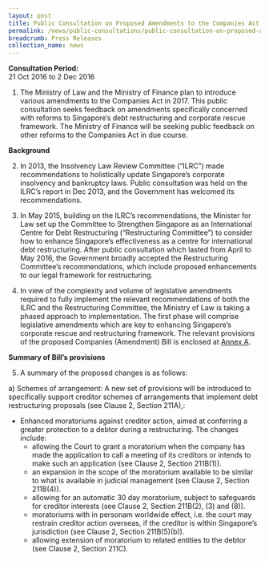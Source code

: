 ```yaml
---
layout: post
title: Public Consultation on Proposed Amendments to the Companies Act to Strengthen Singapore as an International Centre for Debt Restructuring
permalink: /news/public-consultations/public-consultation-on-proposed-amendments-to-the-companies-act-
breadcrumb: Press Releases
collection_name: news
---
```


**Consultation Period:**  
21 Oct 2016 to 2 Dec 2016

1. The Ministry of Law and the Ministry of Finance plan to introduce various amendments to the Companies Act in 2017. This public consultation seeks feedback on amendments specifically concerned with reforms to Singapore’s debt restructuring and corporate rescue framework. The Ministry of Finance will be seeking public feedback on other reforms to the Companies Act in due course.


**Background**


2. In 2013, the Insolvency Law Review Committee (“ILRC”) made recommendations to holistically update Singapore’s corporate insolvency and bankruptcy laws. Public consultation was held on the ILRC’s report in Dec 2013, and the Government has welcomed its recommendations.


3. In May 2015, building on the ILRC’s recommendations, the Minister for Law set up the Committee to Strengthen Singapore as an International Centre for Debt Restructuring (“Restructuring Committee”) to consider how to enhance Singapore’s effectiveness as a centre for international debt restructuring. After public consultation which lasted from April to May 2016, the Government broadly accepted the Restructuring Committee’s recommendations, which include proposed enhancements to our legal framework for restructuring.


4. In view of the complexity and volume of legislative amendments required to fully implement the relevant recommendations of both the ILRC and the Restructuring Committee, the Ministry of Law is taking a phased approach to implementation. The first phase will comprise legislative amendments which are key to enhancing Singapore’s corporate rescue and restructuring framework. The relevant provisions of the proposed Companies (Amendment) Bill is enclosed at [Annex A]().




**Summary of Bill’s provisions**


5.    A summary of the proposed changes is as follows:  

  a) Schemes of arrangement: A new set of provisions will be introduced to specifically support creditor schemes of arrangements that implement debt restructuring proposals (see Clause 2,  Section 211A),:    
  
  * Enhanced moratoriums against creditor action, aimed at conferring a greater protection to a debtor during a restructuring. The changes include:  
    * allowing the Court to grant a moratorium when the company has made the application to call a meeting of its creditors or intends to make such an application (see Clause 2, Section 211B(1)).
    * an expansion in the scope of the moratorium available to be similar to what is available in judicial management (see Clause 2, Section 211B(4)).
    * allowing for an automatic 30 day moratorium, subject to safeguards for creditor interests (see Clause 2, Section 211B(2), (3) and (8)).
    * moratoriums with in personam worldwide effect, i.e. the court may restrain creditor action overseas, if the creditor is within Singapore’s jurisdiction (see Clause 2, Section 211B(5)(b)).
    * allowing extension of moratorium to related entities to the debtor (see Clause 2, Section 211C).





